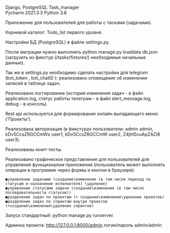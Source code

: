 Django, PostgreSQL Task_manager<br>
Pycharm 2021.3.3 Python 3.8

Приложение для пользователей для работы с тасками (задачами).

Корневой каталог: Todo_list первого уровня.

Настройки БД (PostgreSQL) в файле settings.py.

После миграции нужно выполнить python manage.py loaddata db.json
(загрузить из фикстур (/tasks/fixtures/) необходимые начальные данные).

Так же в settings.py необходимо сделать настройки для telegram (bot_token , bot_chatID ): реализовано оповещение об изменении записей в таблице задач.

Реализовано логгирование (история изменения задач - в файл application.log, 
статус работы телеграм - в файл alert_message.log, debug - в консоль). 

Rest api используется для формирования онлайн выпадающего меню ('Проекты').

Реализована авторизация (в фикстурах пользователи:
admin admin,
kDv5CcsZRGCCmWx  user1,
kDv5CcsZRGCCmW   user2,
Z4jht5cuApZAZi8  user3).

Реализованы юнит-тесты.

Реализовано графическое представление для пользователей для управления функционалом приложения
(пользователь может выполнять операции в программе через формы и кнопки в браузере):

    ●управление задачами (создание\изменение (в том числе переход по статусам и назначение исполнителя) \удаление)
    ●управление статусами задачи (создание\изменение (в том числе последовательности статусов))
    ●разделение задач по проектам (+ создание\изменение\удаление проектов)
    ●разделение задач по спринтам внутри проектов (+создание\изменение\удаление спринтов)


Запуск стандартный: python manage.py runserver.

Админка проекта: http://127.0.0.1:8000/admin логин/пароль admin/admin

